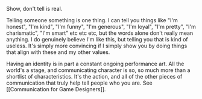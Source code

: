 Show, don't tell is real.

Telling someone something is one thing. I can tell you things like "I'm honest", "I'm kind", "I'm funny", "I'm generous", "I'm loyal", "I'm pretty", "I'm charismatic", "I'm smart" etc etc etc, but the words alone don't really mean anything. I do genuinely believe I'm like this, but telling you that is kind of useless. It's simply more convincing if I simply show you by doing things that align with these and my other values.

Having an identity is in part a constant ongoing performance art. All the world's a stage, and communicating character is so, so much more than a shortlist of characteristics. It's the action, and all of the other pieces of communication that truly help tell people who you are. See [[Communication for Game Designers]].